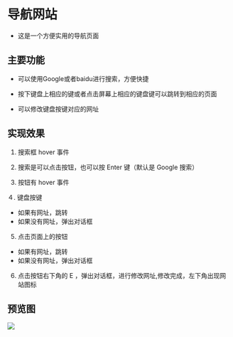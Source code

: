 # 导航网站

- 这是一个方便实用的导航页面

## 主要功能

- 可以使用Google或者baidu进行搜索，方便快捷

- 按下键盘上相应的键或者点击屏幕上相应的键盘键可以跳转到相应的页面

- 可以修改键盘按键对应的网址

## 实现效果

1. 搜索框 hover 事件

2. 搜索是可以点击按钮，也可以按 Enter 键（默认是 Google 搜索）

3. 按钮有 hover 事件

４. 键盘按键
  - 如果有网址，跳转
  - 如果没有网址，弹出对话框
  
5. 点击页面上的按钮
  - 如果有网址，跳转
  - 如果没有网址，弹出对话框

6. 点击按钮右下角的 E ，弹出对话框，进行修改网址,修改完成，左下角出现网站图标
## 预览图

![](https://upload-images.jianshu.io/upload_images/14473072-c65e6c9f48722085.jpg?imageMogr2/auto-orient/strip%7CimageView2/2/w/1240)

